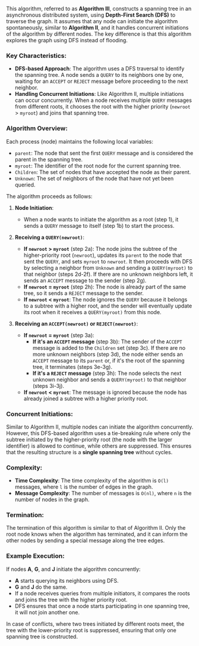 This algorithm, referred to as **Algorithm III**, constructs a spanning tree in an asynchronous distributed system, using **Depth-First Search (DFS)** to traverse the graph. It assumes that any node can initiate the algorithm spontaneously, similar to **Algorithm II**, and it handles concurrent initiations of the algorithm by different nodes. The key difference is that this algorithm explores the graph using DFS instead of flooding.

### Key Characteristics:
- **DFS-based Approach**: The algorithm uses a DFS traversal to identify the spanning tree. A node sends a `QUERY` to its neighbors one by one, waiting for an `ACCEPT` or `REJECT` message before proceeding to the next neighbor.
- **Handling Concurrent Initiations**: Like Algorithm II, multiple initiations can occur concurrently. When a node receives multiple `QUERY` messages from different roots, it chooses the root with the higher priority (`newroot` > `myroot`) and joins that spanning tree.

### Algorithm Overview:
Each process (node) maintains the following local variables:
- `parent`: The node that sent the first `QUERY` message and is considered the parent in the spanning tree.
- `myroot`: The identifier of the root node for the current spanning tree.
- `Children`: The set of nodes that have accepted the node as their parent.
- `Unknown`: The set of neighbors of the node that have not yet been queried.

The algorithm proceeds as follows:

1. **Node Initiation**:
   - When a node wants to initiate the algorithm as a root (step 1), it sends a `QUERY` message to itself (step 1b) to start the process.

2. **Receiving a `QUERY(newroot)`**:
   - **If `newroot` > `myroot`** (step 2a): The node joins the subtree of the higher-priority root (`newroot`), updates its `parent` to the node that sent the `QUERY`, and sets `myroot` to `newroot`. It then proceeds with DFS by selecting a neighbor from `Unknown` and sending a `QUERY(myroot)` to that neighbor (steps 2d-2f). If there are no unknown neighbors left, it sends an `ACCEPT` message to the sender (step 2g).
   - **If `newroot` = `myroot`** (step 2h): The node is already part of the same tree, so it sends a `REJECT` message to the sender. 
   - **If `newroot` < `myroot`**: The node ignores the `QUERY` because it belongs to a subtree with a higher root, and the sender will eventually update its root when it receives a `QUERY(myroot)` from this node.

3. **Receiving an `ACCEPT(newroot)` or `REJECT(newroot)`**:
   - **If `newroot` = `myroot`** (step 3a):
     - **If it's an `ACCEPT` message** (step 3b): The sender of the `ACCEPT` message is added to the `Children` set (step 3c). If there are no more unknown neighbors (step 3d), the node either sends an `ACCEPT` message to its `parent` or, if it's the root of the spanning tree, it terminates (steps 3e-3g).
     - **If it's a `REJECT` message** (step 3h): The node selects the next unknown neighbor and sends a `QUERY(myroot)` to that neighbor (steps 3i-3j).
   - **If `newroot` < `myroot`**: The message is ignored because the node has already joined a subtree with a higher priority root.

### Concurrent Initiations:
Similar to Algorithm II, multiple nodes can initiate the algorithm concurrently. However, this DFS-based algorithm uses a tie-breaking rule where only the subtree initiated by the higher-priority root (the node with the larger identifier) is allowed to continue, while others are suppressed. This ensures that the resulting structure is a **single spanning tree** without cycles.

### Complexity:
- **Time Complexity**: The time complexity of the algorithm is `O(l)` messages, where `l` is the number of edges in the graph.
- **Message Complexity**: The number of messages is `O(nl)`, where `n` is the number of nodes in the graph.

### Termination:
The termination of this algorithm is similar to that of Algorithm II. Only the root node knows when the algorithm has terminated, and it can inform the other nodes by sending a special message along the tree edges.

### Example Execution:
If nodes **A**, **G**, and **J** initiate the algorithm concurrently:
- **A** starts querying its neighbors using DFS.
- **G** and **J** do the same.
- If a node receives queries from multiple initiators, it compares the roots and joins the tree with the higher priority root.
- DFS ensures that once a node starts participating in one spanning tree, it will not join another one.

In case of conflicts, where two trees initiated by different roots meet, the tree with the lower-priority root is suppressed, ensuring that only one spanning tree is constructed.
